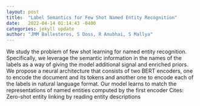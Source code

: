 ```yaml
---
layout: post
title:  "Label Semantics for Few Shot Named Entity Recognition"
date:   2022-04-14 01:14:43 -0400
categories: jekyll update
author: "JMM Ballesteros, S Doss, R Anubhai, S Mallya"
---
```

We study the problem of few shot learning for named entity recognition. Specifically, we leverage the semantic information in the names of the labels as a way of giving the model additional signal and enriched priors. We propose a neural architecture that consists of two BERT encoders, one to encode the document and its tokens and another one to encode each of the labels in natural language format. Our model learns to match the representations of named entities computed by the first encoder Cites: Zero-shot entity linking by reading entity descriptions